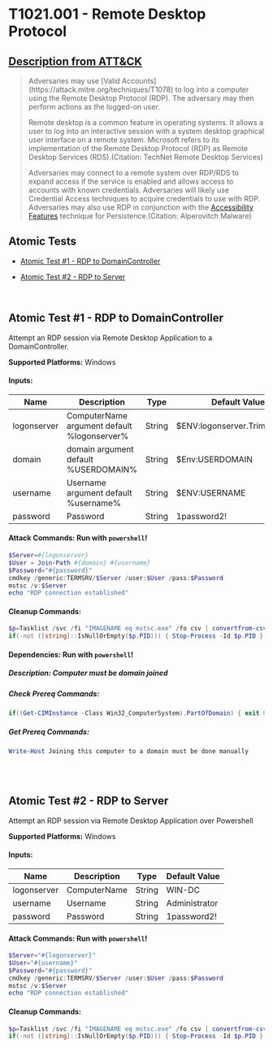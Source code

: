 # T1021.001 - Remote Desktop Protocol
## [Description from ATT&CK](https://attack.mitre.org/techniques/T1021/001)
<blockquote>Adversaries may use [Valid Accounts](https://attack.mitre.org/techniques/T1078) to log into a computer using the Remote Desktop Protocol (RDP). The adversary may then perform actions as the logged-on user.

Remote desktop is a common feature in operating systems. It allows a user to log into an interactive session with a system desktop graphical user interface on a remote system. Microsoft refers to its implementation of the Remote Desktop Protocol (RDP) as Remote Desktop Services (RDS).(Citation: TechNet Remote Desktop Services) 

Adversaries may connect to a remote system over RDP/RDS to expand access if the service is enabled and allows access to accounts with known credentials. Adversaries will likely use Credential Access techniques to acquire credentials to use with RDP. Adversaries may also use RDP in conjunction with the [Accessibility Features](https://attack.mitre.org/techniques/T1546/008) technique for Persistence.(Citation: Alperovitch Malware)</blockquote>

## Atomic Tests

- [Atomic Test #1 - RDP to DomainController](#atomic-test-1---rdp-to-domaincontroller)

- [Atomic Test #2 - RDP to Server](#atomic-test-2---rdp-to-server)


<br/>

## Atomic Test #1 - RDP to DomainController
Attempt an RDP session via Remote Desktop Application to a DomainController.

**Supported Platforms:** Windows




#### Inputs:
| Name | Description | Type | Default Value | 
|------|-------------|------|---------------|
| logonserver | ComputerName argument default %logonserver% | String | $ENV:logonserver.TrimStart("&#92;")|
| domain | domain argument default %USERDOMAIN% | String | $Env:USERDOMAIN|
| username | Username argument default %username% | String | $ENV:USERNAME|
| password | Password | String | 1password2!|


#### Attack Commands: Run with `powershell`! 


```powershell
$Server=#{logonserver}
$User = Join-Path #{domain} #{username}
$Password="#{password}"
cmdkey /generic:TERMSRV/$Server /user:$User /pass:$Password
mstsc /v:$Server
echo "RDP connection established"
```

#### Cleanup Commands:
```powershell
$p=Tasklist /svc /fi "IMAGENAME eq mstsc.exe" /fo csv | convertfrom-csv
if(-not ([string]::IsNullOrEmpty($p.PID))) { Stop-Process -Id $p.PID }
```



#### Dependencies:  Run with `powershell`!
##### Description: Computer must be domain joined
##### Check Prereq Commands:
```powershell
if((Get-CIMInstance -Class Win32_ComputerSystem).PartOfDomain) { exit 0} else { exit 1} 
```
##### Get Prereq Commands:
```powershell
Write-Host Joining this computer to a domain must be done manually
```




<br/>
<br/>

## Atomic Test #2 - RDP to Server
Attempt an RDP session via Remote Desktop Application over Powershell

**Supported Platforms:** Windows




#### Inputs:
| Name | Description | Type | Default Value | 
|------|-------------|------|---------------|
| logonserver | ComputerName | String | WIN-DC|
| username | Username | String | Administrator|
| password | Password | String | 1password2!|


#### Attack Commands: Run with `powershell`! 


```powershell
$Server="#{logonserver}"
$User="#{username}"
$Password="#{password}"
cmdkey /generic:TERMSRV/$Server /user:$User /pass:$Password
mstsc /v:$Server
echo "RDP connection established"
```

#### Cleanup Commands:
```powershell
$p=Tasklist /svc /fi "IMAGENAME eq mstsc.exe" /fo csv | convertfrom-csv
if(-not ([string]::IsNullOrEmpty($p.PID))) { Stop-Process -Id $p.PID }
```





<br/>
